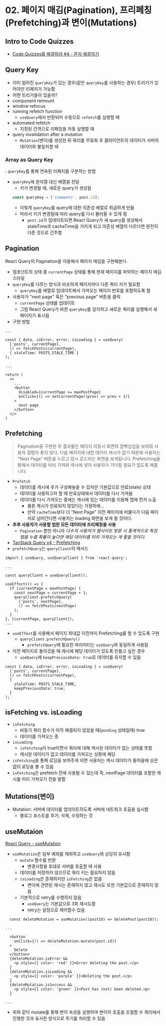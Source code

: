 # 02. 페이지 매김(Pagination), 프리페칭(Prefetching)과 변이(Mutations)

## Intro to Code Quizzes
- [Code Quizzes를 해결하라 #4 - 혼자 해결하기](https://github.com/x6tri3n0g/udemy-REACT-QUERY/pull/4)

## Query Key
- 이미 알려진 `queryKey`가 있는 경우(같은 `queryKey`를 사용하는 경우) 트리거가 있어야만 리페치가 가능함
 - 어떤 트리거들이 있을까?
  - component remount
  - window refocus
  - running refetch function
    - `useQuery`에서 반환되어 수동으로 `refetch`를 실행할 때
  - automated refetch
    - 지정된 간격으로 리페칭을 자동 실행할 때
  - query invalidation after a mutation
    - `Mutation`(변이)를 생성한 뒤 쿼리를 무효화 후 클라이언트의 데이터가 서버의 데이터와 불일치할 때

### Array as Query Key
: `queryKey`를 통해 연속된 리페치를 구분하는 방법
- `queryKey`에 문자열 대신 배열을 전달
  - 키가 변경될 때, 새로운 query가 생성됨
  ```ts
  const queryKey = ['comments', post.id];
  ```
  - 이렇게 `queryKey`를 query에 대한 의존성 배열로 취급하게 만듦
  - 따라서 키가 변경됨에 따라 query를 다시 불러올 수 있게 됨  
    - `post.id`가 업데이트되면 React Query가 새 query를 생성해서 staleTime과 cacheTime을 가지게 되고 의존성 배열이 다르다면 완전히 다른 것으로 간주함

## Pagination
React Query의 Pagination을 이용해서 페이지 매김을 구현해본다.
- 컴포넌트의 상태 중 `currentPage` 상태를 통해 현재 페이지를 파악하는 페이지 매김 스타일
- `queryKey`를 다루는 방식과 비슷하게 페이지마다 다른 쿼리 키가 필요함
  - `queryKey`를 배열로 업데이트해서 가져오는 페이지 번호를 포함하도록 함
- 사용자가 "next page" 혹은 "previous page" 버튼을 클릭
  - `currentPage` 상태를 업데이트
  - 그럼 React Query가 바뀐 `queryKey`를 감지하고 새로운 쿼리를 실행해서 새 페이지가 표시됨
- 구현 방법
```tsx
...

const { data, isError, error, isLoading } = useQuery(
  ['posts', currentPage],
  () => fetchPosts(currentPage),
  { staleTime: POSTS_STALE_TIME }
);

...

return (
  <>
    ...
    <button
      disabled={currentPage >= maxPostPage}
      onClick={() => setCurrentPage((prev) => prev + 1)}
    >
      next page
    </button>
  </>
)
```

## Prefetching
> Pagination을 구현한 위 결과물은 페이지 이동시 화면의 깜빡임임을 보여줘 사용자 경험이 좋지 않다. 다음 페이지에 대한 데이터 캐시가 없기 때문에 사용자는 "Next Page" 버튼을 누르고 잠시 로드되는 화면을 보게됩니다. Prefetching을 통해서 데이터를 미리 가져와 캐시에 넣어 사용자가 기다릴 필요가 없도록 해봅니다.

- `Prefetch`
  - 데이터를 캐시에 추가 구성해놓을 수 있지만 기본값으로 만료(stale) 상태
  - 데이터를 사용하고자 할 때 만료상태에서 데이터를 다시 가져옴
  - 데이터를 다시 가져오는 중에는 캐시에 있는 데이터를 이용해 앱에 먼저  노출
    - 물론 캐시가 만료되지 않았다는 가정하에...
    - 만약 `cacheTime`보다 더 "Next Page" 이전 페이지에 머물다가 다음 페이지로 넘어간다면 사용자는 loading 화면을 보게 될 것이다.
- **추후 사용자가 사용할 법한 모든 데이터에 프리페칭을 사용**
  - `Pagination` 뿐만 아니라 *다수의 사용자가 웹사이트 방문 시 통계적으로 특정 탭을 누를 확률이 높다면 해당 데이터를 미리 가져오는 게 좋을 것이다.*
- [TanStack Query v4 - Prefetching](https://tanstack.com/query/v4/docs/react/guides/prefetching)
- `prefetchQuery`는 `queryClient`의 메서드
```tsx
import { useQuery, useQueryClient } from 'react-query';

...

const queryClient = useQueryClient();

useEffect(() => {
  if (currentPage < maxPostPage) {
    const nextPage = currentPage + 1;
    queryClient.prefetchQuery(
      ['posts', nextPage], 
      () => fetchPosts(nextPage)
    );
  }
}, [currentPage, queryClient]);
...
```
- `useEffect`를 사용해서 페이지 최대값 이전까지 Prefetching를 할 수 있도록 구현
  - `queryClient.prefetchQuery()`
    - `prefetchQuery`에 필요한 파라미터는 `useQuery`와 동일하게 사용됨
- 이전 페이지로 돌아갔을 때 캐시에 해당 데이터가 있도록 만들고 싶은 경우
  - `useQuery`에  `keepPreviousData: true`로 데이터를 유지할 수 있음
```tsx
const { data, isError, error, isLoading } = useQuery(
  ['posts', currentPage],
  () => fetchPosts(currentPage),
  { 
    staleTime: POSTS_STALE_TIME,
    keepPreviousData: true,
  }
);
```
  
## isFetching vs. isLoading
- `isFetching`
  - 비동기 쿼리 함수가 아직 해결되지 않았을 때(`pending` 상태일때) true
  - 데이터를 가져오는 중
- `isLoading`
  - `isFetching`이 true이면서 쿼리에 대해 캐시된 데이터가 없는 상태를 뜻함
  - 캐시된 데이터가 없고 데이터를 가져오는 상황에 해당
- `isFetching`을 통해 로딩을 보여주게 되면 사용자는 캐시 데이터가 들어옴에 상관없이 로딩을 볼 수 있음
- `isFetching`은 prefetch 전에 사용될 수 있는데 즉, nextPage 데이터를 포함한 캐시를 미리 가져오기 전을 말함

## Mutations(변이)
- Mutation: 서버에 데이터를 업데이트하도록 서버에 네트워크 호출을 실시함 
  - 블로그 포스트를 추가, 삭제, 수정하는 것

## useMutaion
[React Query - useMutation](https://react-query-v3.tanstack.com/reference/useMutation)
- `useMutation`은 일부 예외를 제외하고 `useQuery`와 상당히 유사함
  - `mutate` 함수를 반환
    - 변경사항을 토대로 서버를 호출할 때 사용
  - 데이터를 저장하지 않으므로 쿼리 키는 필요하지 않음
  - `isLoading`은 존재하지만 `isFetching`은 없음
    - 변이에 관련된 캐시는 존재하지 않고 재시도 또한 기본값으로 존재하지 않음
  - 기본적으로 retry를 수행하지 않음
    - `useQuery`는 기본값으로 3회 재시도함
    - retry는 설정으로 제어할수 있음
```tsx
  const deleteMutation = useMutation((postId) => deletePost(postId));

...

  <button
    onClick={() => deleteMutation.mutate(post.id)}
  >
    Delete
  </button>
  {deleteMutation.isError && 
    <p style={{ color: 'red' }}>Error deleting the post.</p>
  }
  {deleteMutation.isLoading && 
    <p style={{ color: 'purple' }}>Deleting the post.</p>
  }
  {deleteMutation.isSuccess && 
    <p style={{ color: 'green' }}>Post has (not) been deleted.<p>
  }

...
```
- 위와 같이 mutate를 통해 변이 속성을 실행하여 변이의 호출을 조절할 수 쿼리에서 진행한 것과 유사한 방식으로 주기를 처리할 수 있음